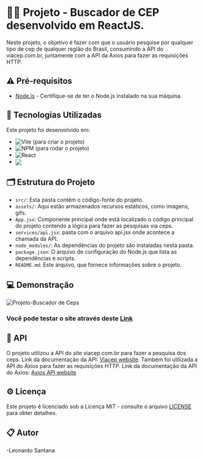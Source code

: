 # 👨‍💻 Projeto - Buscador de CEP desenvolvido em ReactJS. 

Neste projeto, o objetivo é fazer com que o usuário pesquise por qualquer tipo de cep de qualquer região do Brasil, consumindo a API do viacep.com.br, juntamente com a API da Axios para fazer as requisições HTTP.

## ⚠ Pré-requisitos

- [Node.js](https://nodejs.org/) - Certifique-se de ter o Node.js instalado na sua máquina.

## 🚀 Tecnologias Utilizadas

Este projeto foi desenvolvido em: 
 
- ![Vite](https://img.shields.io/badge/vite-%23646CFF.svg?style=for-the-badge&logo=vite&logoColor=yellow) (para criar o projeto)
- ![NPM](https://img.shields.io/badge/NPM-%23CB3837.svg?style=for-the-badge&logo=npm&logoColor=white) (para rodar o projeto)
- <img align="center" alt="React" src="https://img.shields.io/badge/React-20232A?style=for-the-badge&logo=react&logoColor=61DAFB" />  
- <img align="center" src="https://img.shields.io/badge/CSS3-1572B6?style=for-the-badge&logo=css3&logoColor=white">


## 🗂 Estrutura do Projeto

- `src/`: Esta pasta contém o código-fonte do projeto.
- `assets/`: Aqui estão armazenados recursos estáticos, como imagens, gifs.
- `App.jsx`: Componente principal onde está localizado o código principal do projeto contendo a lógica para fazer as pesquisas via ceps.
- `services/api.jsx`: pasta com o arquivo api.jsx onde acontece a chamada da API.
- `node_modules/`: As dependências do projeto são instaladas nesta pasta.
- `package.json`: O arquivo de configuração do Node.js que lista as dependências e scripts.
- `README.md`: Este arquivo, que fornece informações sobre o projeto.


## 💻 Demonstração

![Projeto-Buscador de Ceps](./src/assets/Projeto4.gif)

### Você pode testar o site através deste [Link](https://buscador-de-cep-eta.vercel.app/)

## 🚀 API

O projeto utilizou a API do site viacep.com.br para fazer a pesquisa dos ceps. Link da documentação da API: [Viacep website](https://viacep.com.br/). Também foi utilizada a API do Axios para fazer as requisições HTTP. Link da documentação da API do Axios: [Axios API website](https://axios-http.com/docs/api_intro) 

## ⚙ Licença

Este projeto é licenciado sob a Licença MIT - consulte o arquivo [LICENSE](LICENSE) para obter detalhes.

## 📋 Autor

-Leonardo Santana
